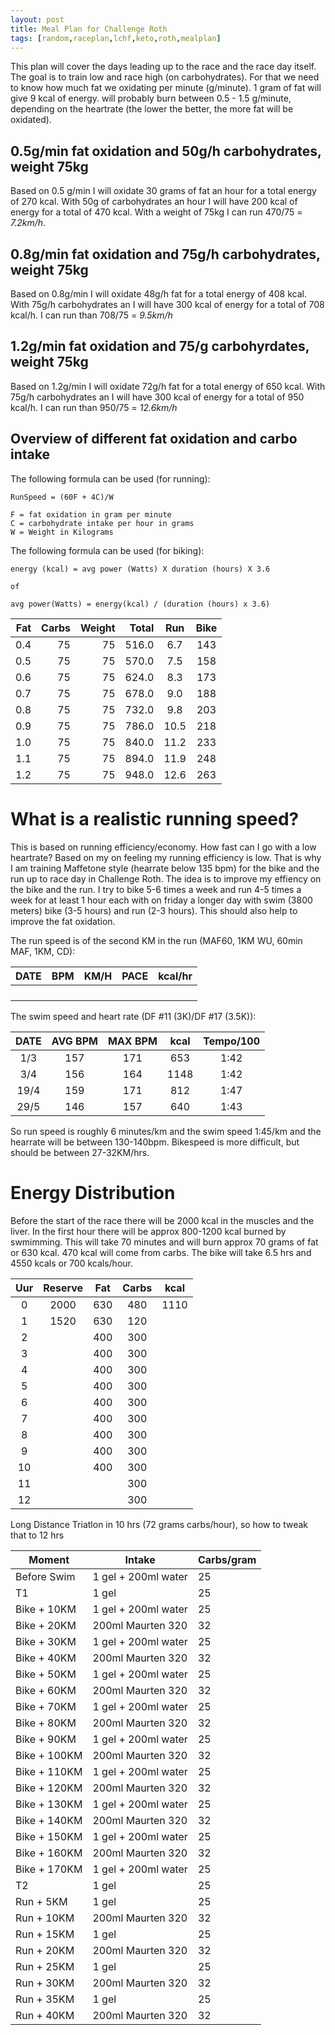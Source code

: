 ```yaml
---
layout: post
title: Meal Plan for Challenge Roth
tags: [random,raceplan,lchf,keto,roth,mealplan]
---
```


This plan will cover the days leading up to the race and the race day itself. The goal is to train low and race high (on carbohydrates). For that we need to know how much fat we oxidating per minute (g/minute). 1 gram of fat will give 9 kcal of energy. will probably burn between 0.5 - 1.5 g/minute, depending on the heartrate (the lower the better, the more fat will be oxidated). 

## 0.5g/min fat oxidation and 50g/h carbohydrates, weight 75kg
Based on 0.5 g/min I will oxidate 30 grams of fat an hour for a total energy of 270 kcal. With 50g of carbohydrates an hour I will have 200 kcal of energy for a total of 470 kcal. With a weight of 75kg I can run 470/75 = *7.2km/h*.

## 0.8g/min fat oxidation and 75g/h carbohydrates, weight 75kg
Based on 0.8g/min I will oxidate 48g/h fat for a total energy of 408 kcal. With 75g/h carbohydrates an I will have 300 kcal of energy  for a total of 708 kcal/h. I can run than 708/75 = *9.5km/h*

## 1.2g/min fat oxidation and 75/g carbohyrdates, weight 75kg
Based on 1.2g/min I will oxidate 72g/h fat for a total energy of 650 kcal. With 75g/h carbohydrates an I will have 300 kcal of energy  for a total of 950 kcal/h. I can run than 950/75 = *12.6km/h*

## Overview of different fat oxidation and carbo intake

The following formula can be used (for running): 
```
RunSpeed = (60F + 4C)/W 

F = fat oxidation in gram per minute
C = carbohydrate intake per hour in grams
W = Weight in Kilograms
```

The following formula can be used (for biking):
```
energy (kcal) = avg power (Watts) X duration (hours) X 3.6

of 

avg power(Watts) = energy(kcal) / (duration (hours) x 3.6)
```

| Fat | Carbs | Weight | Total |  Run    |   Bike      |
|----:|------:|-------:|------:|:-------:|:-----------:|
| 0.4 |  75   |   75   | 516.0 |   6.7   |    143      |
| 0.5 |  75   |   75   | 570.0 |   7.5   |    158      |
| 0.6 |  75   |   75   | 624.0 |   8.3   |    173      |
| 0.7 |  75   |   75   | 678.0 |   9.0   |    188      |
| 0.8 |  75   |   75   | 732.0 |   9.8   |    203      |
| 0.9 |  75   |   75   | 786.0 |  10.5   |    218      |
| 1.0 |  75   |   75   | 840.0 |  11.2   |    233      |
| 1.1 |  75   |   75   | 894.0 |  11.9   |    248      |
| 1.2 |  75   |   75   | 948.0 |  12.6   |    263      |


# What is a realistic running speed?
This is based on running efficiency/economy. How fast can I go with a low heartrate? Based on my on feeling my running efficiency is low. That is why I am training Maffetone style (hearrate below 135 bpm) for the bike and the run up to race day in Challenge Roth. The idea is to improve my effiency on the bike and the run. I try to bike 5-6 times a week and run 4-5 times a week for at least 1 hour each with on friday a longer day with swim (3800 meters) bike (3-5 hours) and run (2-3 hours). This should also help to improve the fat oxidation.

The run speed is of the second KM in the run (MAF60, 1KM WU, 60min MAF, 1KM, CD):

| DATE | BPM | KM/H | PACE | kcal/hr |
|------|-----|------|------|---------|
|      |     |      |      |         |
|      |     |      |      |         |
|      |     |      |      |         |
|      |     |      |      |         |  

The swim speed and heart rate (DF #11 (3K)/DF #17 (3.5K)):

| DATE   |  AVG BPM  | MAX BPM | kcal |  Tempo/100  |
|:------:|:---------:|:-------:|:----:|:-----------:|
|  1/3   | 157       |   171   | 653  |  1:42       |
|  3/4   | 156       |   164   | 1148 |  1:42       |
| 19/4   | 159       |   171   | 812  |  1:47       |
| 29/5   | 146       |   157   | 640  |  1:43       |

So run speed is roughly 6 minutes/km and the swim speed 1:45/km and the hearrate will be between 130-140bpm. Bikespeed is more difficult, but should be between 27-32KM/hrs.

# Energy Distribution
Before the start of the race there will be 2000 kcal in the muscles and the liver. In the first hour there will be approx 800-1200 kcal burned by swmimming. This will take 70 minutes and will burn approx 70 grams of fat or 630 kcal. 470 kcal will come from carbs. The bike will take 6.5 hrs and 4550 kcals or 700 kcals/hour. 

| Uur | Reserve | Fat | Carbs | kcal   |
|:---:|:-------:|:---:|:-----:|:------:|
|  0  |   2000  | 630 |  480  | 1110   |
|  1  |   1520  | 630 |  120  |        |
|  2  |         | 400 |  300  |        |
|  3  |         | 400 |  300  |
|  4  |         | 400 |  300  |
|  5  |         | 400 |  300  |
|  6  |         | 400 |  300  |
|  7  |         | 400 |  300  |
|  8  |         | 400 |  300  |
|  9  |         | 400 |  300  |
| 10  |         | 400 |  300  |
| 11  |         |     |  300  |
| 12  |         |     |  300  |



Long Distance Triatlon in 10 hrs (72 grams carbs/hour), so how to tweak that to 12 hrs

| Moment             | Intake              | Carbs/gram |
|--------------------|---------------------|------------|
| Before Swim        | 1 gel + 200ml water |   25       |
|       T1           | 1 gel               |   25       |
| Bike + 10KM        | 1 gel + 200ml water |   25       |
| Bike + 20KM        | 200ml Maurten 320   |   32       |
| Bike + 30KM        | 1 gel + 200ml water |   25       |
| Bike + 40KM        | 200ml Maurten 320   |   32       |
| Bike + 50KM        | 1 gel + 200ml water |   25       |
| Bike + 60KM        | 200ml Maurten 320   |   32       |
| Bike + 70KM        | 1 gel + 200ml water |   25       |
| Bike + 80KM        | 200ml Maurten 320   |   32       |
| Bike + 90KM        | 1 gel + 200ml water |   25       |
| Bike + 100KM       | 200ml Maurten 320   |   32       |
| Bike + 110KM       | 1 gel + 200ml water |   25       |
| Bike + 120KM       | 200ml Maurten 320   |   32       |
| Bike + 130KM       | 1 gel + 200ml water |   25       |
| Bike + 140KM       | 200ml Maurten 320   |   32       |
| Bike + 150KM       | 1 gel + 200ml water |   25       |
| Bike + 160KM       | 200ml Maurten 320   |   32       |
| Bike + 170KM       | 1 gel + 200ml water |   25       |
|        T2          | 1 gel               |   25       |
| Run + 5KM          | 1 gel               |   25       |
| Run + 10KM         | 200ml Maurten 320   |   32       |
| Run + 15KM         | 1 gel               |   25       |
| Run + 20KM         | 200ml Maurten 320   |   32       |
| Run + 25KM         | 1 gel               |   25       |
| Run + 30KM         | 200ml Maurten 320   |   32       |
| Run + 35KM         | 1 gel               |   25       |
| Run + 40KM         | 200ml Maurten 320   |   32       |
